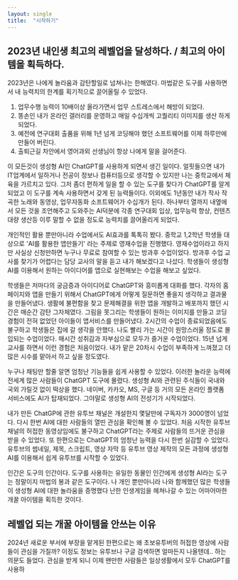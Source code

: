 ```yaml
---
layout: single
title:  "시작하기"
---
```

## 2023년 내인생 최고의 레벨업을 달성하다. / 최고의 아이템을 획득하다.

2023년은 나에게 놀라움과 감탄할일로 넘쳐나는 한해였다. 마법같은 도구를 사용하면서 내 능력치의 한계를 획기적으로 끌어올릴 수 있었다. 
1. 업무수행 능력이 10배이상 올라가면서 업무 스트레스에서 해방이 되었다.
2. 똥손인 내가 온라인 갤러리를 운영하고 매일 수십개씩 고퀄리티 이미지를 생산 하게 되었다. 
3. 예전에 연구대회 출품을 위해 1년 넘게 코딩해야 했던 소프트웨어를 이제 하루만에 만들어 버린다.
4. 출퇴근길 차안에서 영어과외 선생님이 항상 나에게 말을 걸어준다.

이 모든것이 생성형 AI인 ChatGPT를 사용하게 되면서 생긴 일이다. 얼핏들으면 내가 IT업계에서 일하거나 전공이 정보나 컴퓨터등으로 생각할 수 있지만 나는 중학교에서 체육을 가르치고 있다. 그저 좀더 편하게 일을 할 수 있는 도구를 찾다가 ChatGPT를 알게되었고 이 도구를 계속 사용하면서 갖게 된 능력들이다. 이외에도 1년동안 내가 작사 작곡한 노래와 동영상, 업무자동화 소프트웨어가 수십개가 된다. 
 하나부터 열까지 내옆에서 모든 것을 조언해주고 도와주는 AI덕분에 각종 연구대회 입상, 업무능력 향상, 컨텐츠 대량 생산등 이루 말할 수 없을 정도로 능력치를 끌어올리게 되었다. 

개인적인 활용 뿐만아니라 수업에서도 AI효과를 톡톡히 봤다. 중학교 1,2학년 학생들 대상으로 'AI를 활용한 앱만들기' 라는 주제로 영재수업을 진행했다. 영재수업이라고 하지만 사실상 신청만하면 누구나 무료로 참여할 수 있는 방과후 수업이었다. 방과후 수업 교사를 찾기가 어렵다는 담당 교사의 말을 듣고 내가 해보겠다고 나섰다. 학생들이 생성형 AI를 이용해서 원하는 아이디어를 앱으로 실현해보는 수업을 해보고 싶었다. 

학생들은 저마다의 궁금증과 아이디어로 ChatGPT와 흥미롭게 대화를 했다. 각자의 홈페이지와 앱을 만들기 위해서 ChatGPT에게 어떻게 질문하면 좋을지 생각하고 결과물을 만들어냈다. 생활에 불편함을 찾고 문제해결을 위한 앱을 개발하고 배포까지 했던 시간은 매순간 감탄 그자체였다. 그림을 못그리는 학생들이 원하는 이미지를 만들고 코딩 경험이 전혀 없었던 아이들이 앱서비스를 만들어냈다. 2시간의 수업이 종료되었음에도 불구하고 학생들은 집에 갈 생각을 안했다. 나도 빨리 가는 시간이 원망스러울 정도로 몰입되는 수업이었다. 매시간 성취감과 자부심으로 모두가 즐거운 수업이었다. 15년 넘게 교사를 하면서 이런 경험은 처음이었다. 내가 맡은 20차시 수업이 부족하게 느껴졌고 더많은 시수를 맡아서 하고 싶을 정도였다.

 누구나 채팅만 할줄 알면 엄청난 기능들을 쉽게 사용할 수 있었다. 이러한 놀라운 능력에 전세계 많은 사람들이 ChatGPT 도구에 몰렸다. 생성형 AI와 관련된 주식들이 국내와 국외 가릴것 없이 떡상을 했다. 네이버, 카카오, MS, 구글 등 거의 모든 온라인 플랫폼 서비스에도 AI가 탑재되었다. 그야말로 생성형 AI의 전성기가 시작되었다. 
 
 내가 만든 ChatGP에 관한 유투브 채널은 개설한지 몇달만에 구독자가 3000명이 넘었다. 다시 한번 AI에 대한 사람들의 열띤 관심을 확인해 볼 수 있었다. 처음 시작한 유투브채널의 허접한 동영상임에도 불구하고 ChatGPT라는 주제로 사람들의 뜨거운 관심을 받을 수 있었다. 또 한편으로는 ChatGPT의 엄청난 능력을 다시 한번 실감할 수 있었다. 유투브의 썸네일, 제목, 스크립트, 영상 자막 등 유투브 영상 제작의 모든 과정에 생성형 AI를 이용해서 쉽게 유투브를 시작할 수 있었다.

인간은 도구의 인간이다. 도구를 사용하는 유일한 동물인 인간에게 생성형 AI라는 도구는 정말이지 마법의 봉과 같은 도구이다. 나 개인 뿐만아니라 나와 함께했던 많은 학생들이 생성형 AI에 대한 놀라움을 증명했다 난한 인생게임을 헤쳐나갈 수 있는 어마어마한 개꿀 아이템을 획득한 것이다.


## 레벨업 되는 개꿀 아이템을 안쓰는 이유

2024년 새로운 부서에 부장을 맡게된 
한편으로는 왜 초보유투버의 허접한 영상에 사람들이 관심을 가질까? 이정도 정보는 유투브나 구글 검색하면 얼마든지 나올텐데.. 하는 의문도 들었다. 관심을 받게 되니  이제 왠만한 사람들은 일상생활에서 모두 ChatGPT를 사용하 











